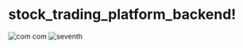 # stock_trading_platform_backend!
![com com](https://github.com/rachit-3015/rachit-3015/assets/82304901/584be2fe-ce9c-41c3-8685-d2c4c0100637)
![seventh](https://github.com/rachit-3015/stock_trading_platform_backend/assets/82304901/ed107a17-2bf5-4a70-87bc-d8d805b3f6c0)
